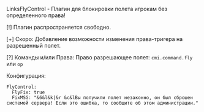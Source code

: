 LinksFlyControl - Плагин для блокировки полета игрокам без определенного права!

[!] Плагин распространяется свободно.

[+] Скоро: Добавление возможности изменения права-тригера на разрешенный полет.

[?] Команды и/или Права: Право разрешающее полет: `cmi.command.fly` или `op`

Конфигурация:
```
FlyControl:
  FlyFix: true
  FixMSG: "&6&l&k|&r &c&lВы получили полет незаконно, он был сброшен системой сервера! Если это ошибка, то сообщите об этом администрации."
```
